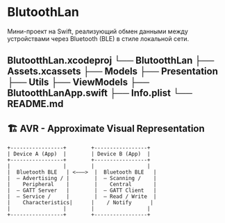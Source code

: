 # BlutoothLan

Мини-проект на Swift, реализующий обмен данными между устройствами через Bluetooth (BLE) в стиле локальной сети.

BlutootthLan.xcodeproj
└── BlutootthLan
    ├── Assets.xcassets
    ├── Models
    ├── Presentation
    ├── Utils
    ├── ViewModels
    ├── BlutootthLanApp.swift
    ├── Info.plist
    └── README.md
---

## 🏗 AVR - Approximate Visual Representation

```text
+-----------------+        +-----------------+
| Device A (App)  |        | Device B (App)  |
+-----------------+        +-----------------+
|                 |        |                 |
|  Bluetooth BLE   | <———>  |  Bluetooth BLE   |
|  — Advertising / |        |  — Scanning /    |
|    Peripheral    |        |    Central       |
|  — GATT Server   |        |  — GATT Client   |
|  — Service /     |        |  — Read / Write  |
|    Characteristics|      |    / Notify      |
|                 |        |                 |
+-----------------+        +-----------------+

